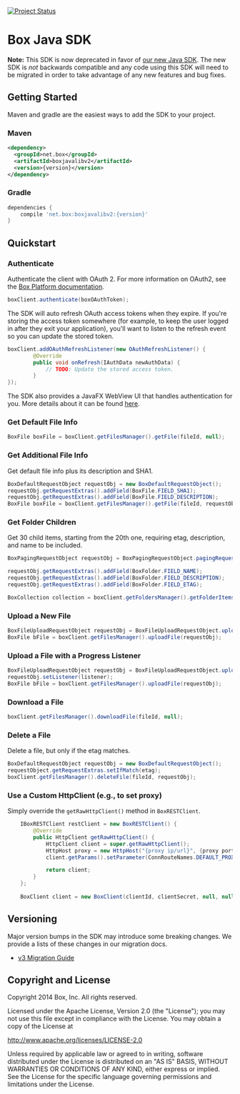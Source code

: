 [![Project Status](http://opensource.box.com/badges/deprecated.svg)](http://opensource.box.com/badges)

Box Java SDK
=============

**Note:** This SDK is now deprecated in favor of [our new Java SDK](https://github.com/box/box-java-sdk). The new SDK is _not_ backwards compatible and any code using this SDK will need to be migrated in order to take advantage of any new features and bug fixes.

Getting Started
---------------

Maven and gradle are the easiest ways to add the SDK to your project.

### Maven

```xml
<dependency>
  <groupId>net.box</groupId>
  <artifactId>boxjavalibv2</artifactId>
  <version>{version}</version>
</dependency>
```

### Gradle

```groovy
dependencies {
    compile 'net.box:boxjavalibv2:{version}'
}
```

Quickstart
----------

### Authenticate

Authenticate the client with OAuth 2. For more information on OAuth2, see the [Box Platform documentation](https://developers.box.com/docs/#oauth-2).

```java
boxClient.authenticate(boxOAuthToken);
```

The SDK will auto refresh OAuth access tokens when they expire. If you're storing the access token somewhere (for example, to keep the user logged in after they exit your application), you'll want to listen to the refresh event so you can update the stored token.

```java
boxClient.addOAuthRefreshListener(new OAuthRefreshListener() {
        @Override
        public void onRefresh(IAuthData newAuthData) {
            // TODO: Update the stored access token.
        }
});
```

The SDK also provides a JavaFX WebView UI that handles authentication for you. More details about it can be found [here](https://github.com/box/box-java-sdk-v2/tree/master/BoxJavaFxOAuth).

### Get Default File Info

```java
BoxFile boxFile = boxClient.getFilesManager().getFile(fileId, null);
```

### Get Additional File Info

Get default file info plus its description and SHA1.

```java
BoxDefaultRequestObject requestObj = new BoxDefaultRequestObject();
requestObj.getRequestExtras().addField(BoxFile.FIELD_SHA1);
requestObj.getRequestExtras().addField(BoxFile.FIELD_DESCRIPTION);
BoxFile boxFile = boxClient.getFilesManager().getFile(fileId, requestObj);
```

### Get Folder Children

Get 30 child items, starting from the 20th one, requiring etag, description, and name to be included.

```java
BoxPagingRequestObject requestObj = BoxPagingRequestObject.pagingRequestObject(30, 20);

requestObj.getRequestExtras().addField(BoxFolder.FIELD_NAME);
requestObj.getRequestExtras().addField(BoxFolder.FIELD_DESCRIPTION);
requestObj.getRequestExtras().addField(BoxFolder.FIELD_ETAG);

BoxCollection collection = boxClient.getFoldersManager().getFolderItems(folderId, requestObj);
```

### Upload a New File

```java
BoxFileUploadRequestObject requestObj = BoxFileUploadRequestObject.uploadFileRequestObject(parent, "name", file);
BoxFile bFile = boxClient.getFilesManager().uploadFile(requestObj);
```

### Upload a File with a Progress Listener

```java
BoxFileUploadRequestObject requestObj = BoxFileUploadRequestObject.uploadFileRequestObject(parent, "name", file);
requestObj.setListener(listener);
BoxFile bFile = boxClient.getFilesManager().uploadFile(requestObj);
```

### Download a File

```java
boxClient.getFilesManager().downloadFile(fileId, null);
```

### Delete a File

Delete a file, but only if the etag matches.

```java
BoxDefaultRequestObject requestObj = new BoxDefaultRequestObject();
requestObject.getRequestExtras.setIfMatch(etag);
boxClient.getFilesManager().deleteFile(fileId, requestObj);
```

### Use a Custom HttpClient (e.g., to set proxy)

Simply override the `getRawHttpClient()` method in `BoxRESTClient`.

```java
    IBoxRESTClient restClient = new BoxRESTClient() {
        @Override
        public HttpClient getRawHttpClient() {
            HttpClient client = super.getRawHttpClient();
            HttpHost proxy = new HttpHost("{proxy ip/url}", {proxy port}, "{proxy scheme, e.g. http}");
            client.getParams().setParameter(ConnRouteNames.DEFAULT_PROXY, proxy);

            return client; 
        }
    };
        
    BoxClient client = new BoxClient(clientId, clientSecret, null, null, restClient, BoxConfigBuilder.build());
```

Versioning
----------

Major version bumps in the SDK may introduce some breaking changes. We provide a lists of these changes in our migration docs.

* [v3 Migration Guide](https://github.com/box/box-java-sdk-v2/tree/master/docs/migration-to-v3.md)

Copyright and License
---------------------

Copyright 2014 Box, Inc. All rights reserved.

Licensed under the Apache License, Version 2.0 (the "License");
you may not use this file except in compliance with the License.
You may obtain a copy of the License at

   http://www.apache.org/licenses/LICENSE-2.0

Unless required by applicable law or agreed to in writing, software
distributed under the License is distributed on an "AS IS" BASIS,
WITHOUT WARRANTIES OR CONDITIONS OF ANY KIND, either express or implied.
See the License for the specific language governing permissions and
limitations under the License.
